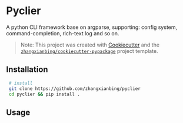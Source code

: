 # Pyclier

A python CLI framework base on argparse, supporting: config system, command-completion, rich-text log and so on.

> Note: This project was created with [Cookiecutter](https://github.com/cookiecutter/cookiecutter) and the [`zhangxianbing/cookiecutter-pypackage`](https://github.com/zhangxianbing/cookiecutter-pypackage) project template.

## Installation

```bash
 # install
 git clone https://github.com/zhangxianbing/pyclier
 cd pyclier && pip install .
```

## Usage
